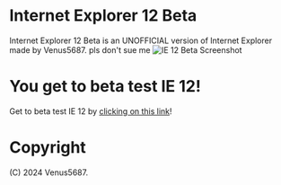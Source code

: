 # Internet Explorer 12 Beta
Internet Explorer 12 Beta is an UNOFFICIAL version of Internet Explorer made by Venus5687.
pls don't sue me
![IE 12 Beta Screenshot](https://github.com/user-attachments/assets/291d3d06-29d6-41c8-95ab-64eaf322ee88)
# You get to beta test IE 12!
Get to beta test IE 12 by [clicking on this link](https://github.com/Venus5687/ie12/releases)!
# Copyright
(C) 2024 Venus5687.
